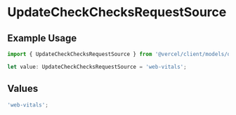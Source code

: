 # UpdateCheckChecksRequestSource

## Example Usage

```typescript
import { UpdateCheckChecksRequestSource } from '@vercel/client/models/operations';

let value: UpdateCheckChecksRequestSource = 'web-vitals';
```

## Values

```typescript
'web-vitals';
```
